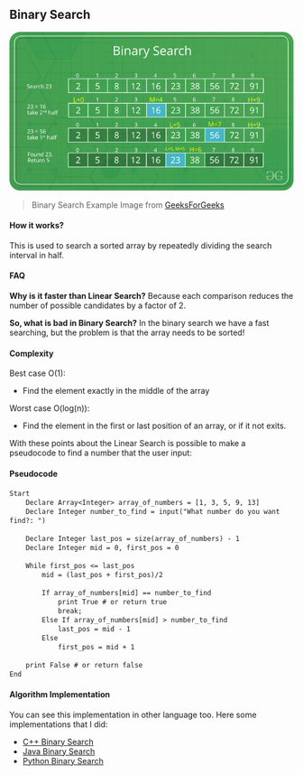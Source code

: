 ## Binary Search

![Binary Search Image](../../Assets/Binary-Search-Example-GeeksforGeeks.png)

> Binary Search Example Image from [GeeksForGeeks](https://www.geeksforgeeks.org/binary-search/)

#### How it works?

This is used to search a sorted array by repeatedly dividing the search interval in half.

#### FAQ

**Why is it faster than Linear Search?** Because each comparison reduces the number of possible candidates by a factor of 2.

**So, what is bad in Binary Search?** In the binary search we have a fast searching, but the problem is that the array needs to be sorted!

#### Complexity

Best case O(1):

- Find the element exactly in the middle of the array

Worst case O(log(n)):

- Find the element in the first or last position of an array, or if it not exits.

With these points about the Linear Search is possible to make a pseudocode to find a number that the user input:

#### Pseudocode

```pseudocode
Start
    Declare Array<Integer> array_of_numbers = [1, 3, 5, 9, 13]
    Declare Integer number_to_find = input("What number do you want find?: ")

    Declare Integer last_pos = size(array_of_numbers) - 1
    Declare Integer mid = 0, first_pos = 0

    While first_pos <= last_pos
        mid = (last_pos + first_pos)/2

        If array_of_numbers[mid] == number_to_find
            print True # or return true
            break;
        Else If array_of_numbers[mid] > number_to_find
            last_pos = mid - 1
        Else
            first_pos = mid + 1

    print False # or return false
End
```

#### Algorithm Implementation

You can see this implementation in other language too. Here some implementations that I did:

- [C++ Binary Search](./cpp/BinarySearch.cpp)
- [Java Binary Search](./java/BinarySearch.java)
- [Python Binary Search](./python/BinarySearch.py)
